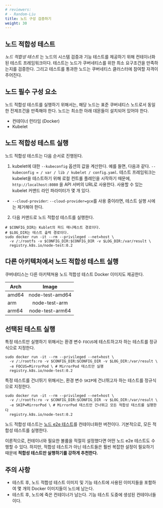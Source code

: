 ```yaml
---
# reviewers:
# - Random-Liu
title: 노드 구성 검증하기
weight: 30
---
```



## 노드 적합성 테스트

*노드 적합성 테스트* 는 노드의 시스템 검증과 기능 테스트를 제공하기 위해 컨테이너화된 
테스트 프레임워크이다. 
테스트는 노드가 쿠버네티스를 위한 최소 요구조건을 만족하는지를 검증한다. 
그리고 테스트를 통과한 노드는 쿠버네티스 클러스터에 참여할 자격이 주어진다.

## 노드 필수 구성 요소

노드 적합성 테스트를 실행하기 위해서는, 
해당 노드는 표준 쿠버네티스 노드로서 동일한 전제조건을 만족해야 한다.
노드는 최소한 아래 데몬들이 설치되어 있어야 한다.

* 컨테이너 런타임 (Docker)
* Kubelet

## 노드 적합성 테스트 실행

노드 적합성 테스트는 다음 순서로 진행된다.
1. kubelet에 대한 `--kubeconfig` 옵션의 값을 계산한다. 예를 들면, 다음과 같다.
   `--kubeconfig = / var / lib / kubelet / config.yaml`.
   테스트 프레임워크는 kubelet을 테스트하기 위해 로컬 컨트롤 플레인을 시작하기 때문에,
   `http://localhost:8080` 을 API 서버의 URL로 사용한다.
   사용할 수 있는 kubelet 커맨드 라인 파라미터가 몇 개 있다.
  * `--cloud-provider`: `--cloud-provider=gce`를 사용 중이라면, 
    테스트 실행 시에는 제거해야 한다.

2. 다음 커맨드로 노드 적합성 테스트를 실행한다.

```shell
# $CONFIG_DIR는 Kublet의 파드 매니페스트 경로이다.
# $LOG_DIR는 테스트 출력 경로이다.
sudo docker run -it --rm --privileged --net=host \
  -v /:/rootfs -v $CONFIG_DIR:$CONFIG_DIR -v $LOG_DIR:/var/result \
  registry.k8s.io/node-test:0.2
```

## 다른 아키텍처에서 노드 적합성 테스트 실행

쿠버네티스는 다른 아키텍쳐용 노드 적합성 테스트 Docker 이미지도 제공한다.

  Arch  |       Image       |
--------|:-----------------:|
 amd64  |  node-test-amd64  |
  arm   |    node-test-arm  |
 arm64  |  node-test-arm64  |

## 선택된 테스트 실행

특정 테스트만 실행하기 위해서는 환경 변수 `FOCUS`에 테스트하고자 하는 테스트를 정규식으로 지정한다.

```shell
sudo docker run -it --rm --privileged --net=host \
  -v /:/rootfs:ro -v $CONFIG_DIR:$CONFIG_DIR -v $LOG_DIR:/var/result \
  -e FOCUS=MirrorPod \ # MirrorPod 테스트만 실행
  registry.k8s.io/node-test:0.2
```

특정 테스트를 건너뛰기 위해서는, 환경 변수 `SKIP`에 건너뛰고자 하는 테스트를 정규식으로 지정한다.

```shell
sudo docker run -it --rm --privileged --net=host \
  -v /:/rootfs:ro -v $CONFIG_DIR:$CONFIG_DIR -v $LOG_DIR:/var/result \
  -e SKIP=MirrorPod \ # MirrorPod 테스트만 건너뛰고 모든 적합성 테스트를 실행한다
  registry.k8s.io/node-test:0.2
```

노드 적합성 테스트는 [노드 e2e 테스트](https://github.com/kubernetes/community/blob/master/contributors/devel/sig-node/e2e-node-tests.md)를 컨테이너화한 버전이다.
기본적으로, 모든 적합성 테스트를 실행한다.

이론적으로, 컨테이너와 필요한 볼륨을 적절히 설정했다면 어떤 노드 e2e 테스트도 수행할 수 있다.
하지만, 적합성 테스트가 아닌 테스트들은 훨씬 복잡한 설정이 필요하기 때문에 **적합성 테스트만 실행하기를 강하게 추천한다.**

## 주의 사항

* 테스트 후, 노드 적합성 테스트 이미지 및 기능 테스트에 사용된 이미지들을 포함하여 몇 개의 Docker 이미지들이 노드에 남는다.
* 테스트 후, 노드에 죽은 컨테이너가 남는다. 기능 테스트 도중에 생성된 컨테이너들이다.

